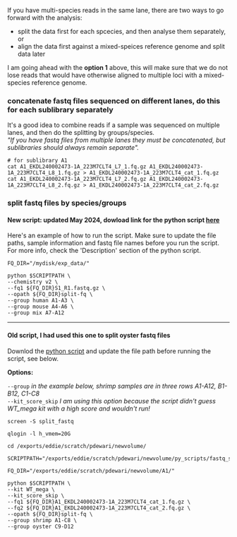 If you have multi-species reads in the same lane, there are two ways to go forward with the analysis:
- split the data first for each spcecies, and then analyse them separately, or
- align the data first against a mixed-speices reference genome and split data later

I am going ahead with the **option 1** above, this will make sure that we do not lose reads that would have otherwise aligned to multiple loci with a mixed-species reference genome.  

### concatenate fastq files sequenced on different lanes, do this for each sublibrary separately
It's a good idea to combine reads if a sample was sequenced on multiple lanes, and then do the splitting by groups/species.  
*"If you have fastq files from multiple lanes they must be concatenated, but sublibraries should always remain separate".*  
```
# for sublibrary A1
cat A1_EKDL240002473-1A_223M7CLT4_L7_1.fq.gz A1_EKDL240002473-1A_223M7CLT4_L8_1.fq.gz > A1_EKDL240002473-1A_223M7CLT4_cat_1.fq.gz
cat A1_EKDL240002473-1A_223M7CLT4_L7_2.fq.gz A1_EKDL240002473-1A_223M7CLT4_L8_2.fq.gz > A1_EKDL240002473-1A_223M7CLT4_cat_2.fq.gz
```

### split fastq files by species/groups  

#### New script: updated May 2024, dowload link for the python script [here](https://www.dropbox.com/scl/fi/z8u9cj4rngoqd9087b5xp/fastq_sep_groups.py?rlkey=ah2v8p1qqz4ji21uazecee58o&e=1&st=clpvhb6q&dl=0)  
Here's an example of how to run the script. Make sure to update the file paths, sample information and fastq file names before you run the script. For more info, check the 'Description' section of the python script.  

```SCRIPTPATH="/mydisk/scripts/fastq_sep_groups.py"
FQ_DIR="/mydisk/exp_data/"

python $SCRIPTPATH \
--chemistry v2 \
--fq1 ${FQ_DIR}S1_R1.fastq.gz \
--opath ${FQ_DIR}split-fq \
--group human A1-A3 \
--group mouse A4-A6 \
--group mix A7-A12
```
 ***
 
#### Old script, I had used this one to split oyster fastq files
Downlod the [python script](https://www.dropbox.com/scl/fi/5d8zx5xjnumk2q2zvau0g/fastq_sep_groups.py?rlkey=wc58rop4yl5lmzudic3djagkw&dl=0) and update the file path before running the script, see below.  

**Options:**  

`--group` *in the example below, shrimp samples are in three rows A1-A12, B1-B12, C1-C8*  
`--kit_score_skip` *I am using this option because the script didn't guess WT_mega kit with a high score and wouldn't run!*  

```
screen -S split_fastq

qlogin -l h_vmem=20G

cd /exports/eddie/scratch/pdewari/newvolume/

SCRIPTPATH="/exports/eddie/scratch/pdewari/newvolume/py_scripts/fastq_sep_groups.py" 

FQ_DIR="/exports/eddie/scratch/pdewari/newvolume/A1/"

python $SCRIPTPATH \
--kit WT_mega \
--kit_score_skip \
--fq1 ${FQ_DIR}A1_EKDL240002473-1A_223M7CLT4_cat_1.fq.gz \
--fq2 ${FQ_DIR}A1_EKDL240002473-1A_223M7CLT4_cat_2.fq.gz \
--opath ${FQ_DIR}split-fq \
--group shrimp A1-C8 \
--group oyster C9-D12
```
